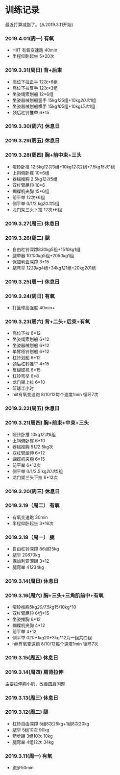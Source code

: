 # 训练记录
最近打算减脂了。(从2019.3.11开始)
### 2019.4.01(周一) 有氧
* HIIT 有氧变速跑 40min
* 半程仰卧起坐 5*20次
### 2019.3.31(周日) 背+后束
* 高位下拉正手 12次*6组
* 高位下拉反手 12次*3组
* 坐姿绳索划船 12*6组
* 坐姿器械划船竖手 15kg*12*5组+10kg*20次*1组
* 坐姿器械划船横手 15kg*10*5组+10kg*15次*1组
* 颈后杠铃推举 6*15
### 2019.3.30(周六) 休息日
### 2019.3.29(周五) 休息日
### 2019.3.28(周四) 胸+前中束+三头
* 哑铃卧推 12.5kg*12次*3组+10kg*12次*2组+7.5kg*15次*1组
* 上斜俯卧撑 10*6组
* 器械推胸 2.5kg*12次*5组
* 双杠臂屈伸 10*6
* 蝴蝶机夹胸 15*6组
* 前平举 12次*6组
* 侧平举 0/1/2 kg*20次*5组
* 龙门架三头下拉 12次*6组
### 2019.3.27(周三) 休息日
### 2019.3.26(周二) 腿
* 自由杠铃深蹲8*30kg*5组+15*10kg*1组
* 腿举器 10*100kg*5组+20*50kg*1组
* 保加利亚深蹲 3*15
* 腿弯举 12*39kg*4组+34kg*12*1组+20kg*20*1组
### 2019.3.25(周一) 休息日
### 2019.3.24(周日) 有氧
* 打篮球高强度 40min+
### 2019.3.23(周六) 背+二头+后束+有氧
* 高位下拉 6*12
* 坐姿绳索划船 6*12
* 坐姿器械划船 6*12
* 单臂哑铃划船 6*12
* 杠铃划船 6*12
* 颈后杠铃推举 4*15
* 反蝴蝶机 6*15
* 杠铃弯举 6*8
* 龙门架上拉 6*10
* 篮球半小时
* hiit有氧变速跑 8/10/12每个速度1min 循环7次
### 2019.3.22(周五) 休息日
### 2019.3.21(周四) 胸+前束+中束+三头
* 哑铃卧推 10kg*12次*6组
* 上斜俯卧撑 6*10
* 器械推胸 5*12*2.5kg次
* 双杠臂屈伸 6*12
* 蝴蝶机夹胸 6*15
* 前平举 6*12次
* 侧平举 0/1/2.5 kg*20次*5组
* 龙门架三头下拉 6*12次
### 2019.3.20(周三) 休息日
### 2019.3.19（周二） 有氧
* 有氧变速跑 30min
* 半程仰卧起坐 3*16次
### 2019.3.18（周一） 腿
* 自由杠铃深蹲 8*6组*25kg
* 腿举 20*6*70kg
* 保加利亚深蹲 3*12
* 腿弯举 4*12*34kg
### 2019.3.14(周日) 休息日
### 2019.3.16(周六) 胸+三头+三角肌前中+有氧
* 哑铃推胸5kg*20/7.5kg*15/10kg*10
* 双杠臂屈伸 6组*15
* 坐姿推胸 6*12
* 蝴蝶机夹胸 4*12
* 前平举 4*12
* 侧平举 0*20+1kg*20+3kg*12为一组共四组
* hiit有氧变速跑 8/10/12每个速度1min 循环7次
### 2019.3.15(周五) 休息日
### 2019.3.14(周四) 肩背拉伸
 主要拉伸胸小肌，改善圆肩问题
### 2019.3.13(周三) 休息日
### 2019.3.12(周二) 腿
* 杠铃自由深蹲 5组8次25kg+1组8次20kg
* 腿举 5组10次 90kg
* 箭步蹲 3组10次 10kg
* 腿弯举 4组12次 34kg
### 2019.3.11(周一) 有氧 
* 跑步50min

